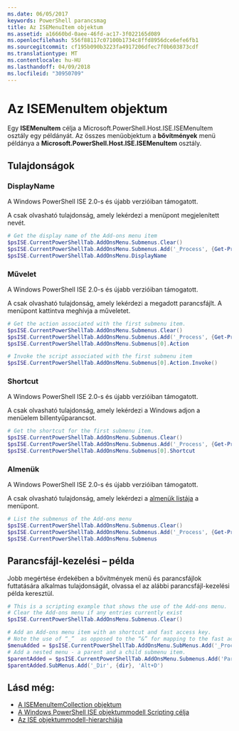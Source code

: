```yaml
---
ms.date: 06/05/2017
keywords: PowerShell parancsmag
title: Az ISEMenuItem objektum
ms.assetid: a16660bd-0aee-46fd-ac17-3f022165d089
ms.openlocfilehash: 556f88117c07100b1734c8ffd8956dce6efe6fb1
ms.sourcegitcommit: cf195b090b3223fa4917206dfec7f0b603873cdf
ms.translationtype: MT
ms.contentlocale: hu-HU
ms.lasthandoff: 04/09/2018
ms.locfileid: "30950709"
---
```

# <a name="the-isemenuitem-object"></a>Az ISEMenuItem objektum

Egy **ISEMenuItem** célja a Microsoft.PowerShell.Host.ISE.ISEMenuItem osztály egy példányát. Az összes menüobjektum a **bővítmények** menü példánya a **Microsoft.PowerShell.Host.ISE.ISEMenuItem** osztály.

## <a name="properties"></a>Tulajdonságok

### <a name="displayname"></a>DisplayName

A Windows PowerShell ISE 2.0-s és újabb verzióiban támogatott.

A csak olvasható tulajdonság, amely lekérdezi a menüpont megjelenített nevét.

```powershell
# Get the display name of the Add-ons menu item
$psISE.CurrentPowerShellTab.AddOnsMenu.Submenus.Clear()
$psISE.CurrentPowerShellTab.AddOnsMenu.Submenus.Add('_Process', {Get-Process}, 'Alt+P')
$psISE.CurrentPowerShellTab.AddOnsMenu.DisplayName
```

### <a name="action"></a>Művelet

A Windows PowerShell ISE 2.0-s és újabb verzióiban támogatott.

A csak olvasható tulajdonság, amely lekérdezi a megadott parancsfájlt. A menüpont kattintva meghívja a műveletet.

```powershell
# Get the action associated with the first submenu item.
$psISE.CurrentPowerShellTab.AddOnsMenu.Submenus.Clear()
$psISE.CurrentPowerShellTab.AddOnsMenu.Submenus.Add('_Process', {Get-Process}, 'Alt+P')
$psISE.CurrentPowerShellTab.AddOnsMenu.Submenus[0].Action

# Invoke the script associated with the first submenu item
$psISE.CurrentPowerShellTab.AddOnsMenu.Submenus[0].Action.Invoke()
```

### <a name="shortcut"></a>Shortcut

A Windows PowerShell ISE 2.0-s és újabb verzióiban támogatott.

A csak olvasható tulajdonság, amely lekérdezi a Windows adjon a menüelem billentyűparancsot.

```powershell
# Get the shortcut for the first submenu item.
$psISE.CurrentPowerShellTab.AddOnsMenu.Submenus.Clear()
$psISE.CurrentPowerShellTab.AddOnsMenu.Submenus.Add('_Process', {Get-Process}, 'Alt+P')
$psISE.CurrentPowerShellTab.AddOnsMenu.Submenus[0].Shortcut
```

### <a name="submenus"></a>Almenük

A Windows PowerShell ISE 2.0-s és újabb verzióiban támogatott.

A csak olvasható tulajdonság, amely lekérdezi a [almenük listája](The-ISEMenuItemCollection-Object.md) a menüpont.

```powershell
# List the submenus of the Add-ons menu
$psISE.CurrentPowerShellTab.AddOnsMenu.Submenus.Clear()
$psISE.CurrentPowerShellTab.AddOnsMenu.Submenus.Add('_Process', {Get-Process}, 'Alt+P')
$psISE.CurrentPowerShellTab.AddOnsMenu.Submenus
```

## <a name="scripting-example"></a>Parancsfájl-kezelési – példa

Jobb megértése érdekében a bővítmények menü és parancsfájlok futtatására alkalmas tulajdonságát, olvassa el az alábbi parancsfájl-kezelési példa keresztül.

```powershell
# This is a scripting example that shows the use of the Add-ons menu.
# Clear the Add-ons menu if any entries currently exist
$psISE.CurrentPowerShellTab.AddOnsMenu.Submenus.Clear()

# Add an Add-ons menu item with an shortcut and fast access key.
# Note the use of “_”  as opposed to the “&” for mapping to the fast access key letter for the menu item.
$menuAdded = $psISE.CurrentPowerShellTab.AddOnsMenu.SubMenus.Add('_Process', {Get-Process}, 'Alt+P')
# Add a nested menu - a parent and a child submenu item.
$parentAdded = $psISE.CurrentPowerShellTab.AddOnsMenu.Submenus.Add('Parent', $null, $null)
$parentAdded.SubMenus.Add('_Dir', {dir}, 'Alt+D')
```

## <a name="see-also"></a>Lásd még:

- [A ISEMenuItemCollection objektum](The-ISEMenuItemCollection-Object.md)
- [A Windows PowerShell ISE objektummodell Scripting célja](Purpose-of-the-Windows-PowerShell-ISE-Scripting-Object-Model.md)
- [Az ISE objektummodell-hierarchiája](The-ISE-Object-Model-Hierarchy.md)
